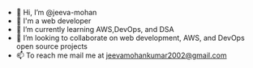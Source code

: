 - 👋 Hi, I’m @jeeva-mohan
- 👀 I'm a web developer
- 🌱 I’m currently learning AWS,DevOps, and DSA
- 💞️ I’m looking to collaborate on web development, AWS, and DevOps open source projects
- 📫 To reach me mail me at jeevamohankumar2002@gmail.com

<!---
jeeva-mohan/jeeva-mohan is a ✨ special ✨ repository because its `README.md` (this file) appears on your GitHub profile.
You can click the Preview link to take a look at your changes.
--->
